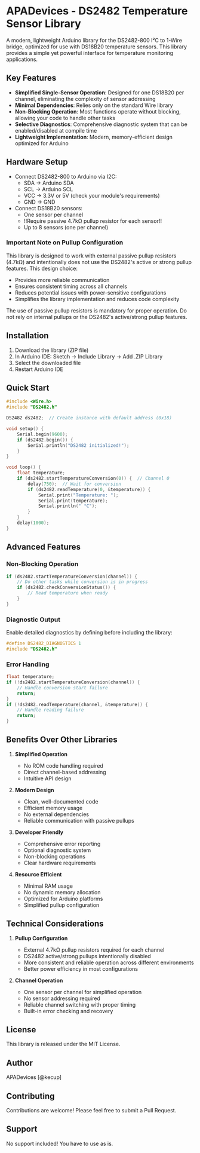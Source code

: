 # APADevices - DS2482 Temperature Sensor Library

A modern, lightweight Arduino library for the DS2482-800 I²C to 1-Wire bridge, optimized for use with DS18B20 temperature sensors. This library provides a simple yet powerful interface for temperature monitoring applications.

## Key Features

- **Simplified Single-Sensor Operation**: Designed for one DS18B20 per channel, eliminating the complexity of sensor addressing
- **Minimal Dependencies**: Relies only on the standard Wire library
- **Non-Blocking Operation**: Most functions operate without blocking, allowing your code to handle other tasks
- **Selective Diagnostics**: Comprehensive diagnostic system that can be enabled/disabled at compile time
- **Lightweight Implementation**: Modern, memory-efficient design optimized for Arduino

## Hardware Setup

- Connect DS2482-800 to Arduino via I2C:
  - SDA → Arduino SDA
  - SCL → Arduino SCL
  - VCC → 3.3V or 5V (check your module's requirements)
  - GND → GND
- Connect DS18B20 sensors:
  - One sensor per channel
  - !!Require passive 4.7kΩ pullup resistor for each sensor!!
  - Up to 8 sensors (one per channel)

### Important Note on Pullup Configuration
This library is designed to work with external passive pullup resistors (4.7kΩ) and intentionally does not use the DS2482's active or strong pullup features. This design choice:
- Provides more reliable communication
- Ensures consistent timing across all channels
- Reduces potential issues with power-sensitive configurations
- Simplifies the library implementation and reduces code complexity

The use of passive pullup resistors is mandatory for proper operation. Do not rely on internal pullups or the DS2482's active/strong pullup features.

## Installation

1. Download the library (ZIP file)
2. In Arduino IDE: Sketch → Include Library → Add .ZIP Library
3. Select the downloaded file
4. Restart Arduino IDE

## Quick Start

```cpp
#include <Wire.h>
#include "DS2482.h"

DS2482 ds2482;  // Create instance with default address (0x18)

void setup() {
    Serial.begin(9600);
    if (ds2482.begin()) {
        Serial.println("DS2482 initialized!");
    }
}

void loop() {
    float temperature;
    if (ds2482.startTemperatureConversion(0)) {  // Channel 0
        delay(750);  // Wait for conversion
        if (ds2482.readTemperature(0, &temperature)) {
            Serial.print("Temperature: ");
            Serial.print(temperature);
            Serial.println(" °C");
        }
    }
    delay(1000);
}
```

## Advanced Features

### Non-Blocking Operation
```cpp
if (ds2482.startTemperatureConversion(channel)) {
    // Do other tasks while conversion is in progress
    if (ds2482.checkConversionStatus()) {
        // Read temperature when ready
    }
}
```

### Diagnostic Output
Enable detailed diagnostics by defining before including the library:
```cpp
#define DS2482_DIAGNOSTICS 1
#include "DS2482.h"
```

### Error Handling
```cpp
float temperature;
if (!ds2482.startTemperatureConversion(channel)) {
    // Handle conversion start failure
    return;
}
if (!ds2482.readTemperature(channel, &temperature)) {
    // Handle reading failure
    return;
}
```

## Benefits Over Other Libraries

1. **Simplified Operation**
   - No ROM code handling required
   - Direct channel-based addressing
   - Intuitive API design

2. **Modern Design**
   - Clean, well-documented code
   - Efficient memory usage
   - No external dependencies
   - Reliable communication with passive pullups

3. **Developer Friendly**
   - Comprehensive error reporting
   - Optional diagnostic system
   - Non-blocking operations
   - Clear hardware requirements

4. **Resource Efficient**
   - Minimal RAM usage
   - No dynamic memory allocation
   - Optimized for Arduino platforms
   - Simplified pullup configuration

## Technical Considerations

1. **Pullup Configuration**
   - External 4.7kΩ pullup resistors required for each channel
   - DS2482 active/strong pullups intentionally disabled
   - More consistent and reliable operation across different environments
   - Better power efficiency in most configurations

2. **Channel Operation**
   - One sensor per channel for simplified operation
   - No sensor addressing required
   - Reliable channel switching with proper timing
   - Built-in error checking and recovery

## License

This library is released under the MIT License.

## Author

APADevices [@kecup]

## Contributing

Contributions are welcome! Please feel free to submit a Pull Request.

## Support

No support included! You have to use as is.
